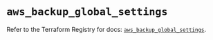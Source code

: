 # `aws_backup_global_settings`

Refer to the Terraform Registry for docs: [`aws_backup_global_settings`](https://registry.terraform.io/providers/hashicorp/aws/5.73.0/docs/resources/backup_global_settings).
